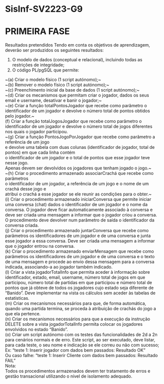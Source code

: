 # SisInf-SV2223-G9

# PRIMEIRA FASE

Resultados pretendidos
Tendo em conta os objetivos de aprendizagem, deverão ser produzidos os seguintes resultados:
1. O modelo de dados (conceptual e relacional), incluindo todas as restrições de integridade;
2. O código PL/pgSQL que permite:

~(a) Criar o modelo físico (1 script autónomo);~<br>
~(b) Remover o modelo físico (1 script autónomo);~<br>
~(c) Preenchimento inicial da base de dados (1 script autónomo);~<br>
~(d) Criar os mecanismos que permitam criar o jogador, dados os seus email e username, desativar e banir o jogador;~<br>
~(e) Criar a função totalPontosJogador que recebe como parâmetro o identificador de um jogador e devolve o número total de pontos obtidos pelo jogador.~<br>
(f) Criar a função totalJogosJogador que recebe como parâmetro o identificador de um jogador e devolve o número total de jogos diferentes nos quais o jogador participou.<br>
~(g) Criar a função PontosJogoPorJogador que recebe como parâmetro a referência de um jogo<br> e devolve uma tabela com duas colunas (identificador de jogador, total de pontos) em que cada linha contém<br> o identificador de um jogador e o total de pontos que esse jogador teve nesse jogo.<br> Apenas devem ser devolvidos os jogadores que tenham jogado o jogo.~<br>
~(h) Criar o procedimento armazenado associarCrachá que recebe como parâmetros<br> o identificador de um jogador, a referência de um jogo e o nome de um crachá desse jogo e<br> atribui o crachá a esse jogador se ele reunir as condições para o obter.~<br>
(i) Criar o procedimento armazenado iniciarConversa que permite iniciar uma conversa (chat) dados o identificador de um jogador e o nome da conversa. O jogador deve ficar automaticamente associado à conversa e deve ser criada uma mensagem a informar que o jogador criou a conversa. O procedimento deve devolver num parâmetro de saída o identificador da conversa criada.<br>
(j) Criar o procedimento armazenado juntarConversa que recebe como parâmetros os identificadores de um jogador e de uma conversa e junta esse jogador a essa conversa. Deve ser criada uma mensagem a informar que o jogador entrou na conversa.<br>
(k) Criar o procedimento armazenado enviarMensagem que recebe como parâmetros os identificadores de um jogador e de uma conversa e o texto de uma mensagem e procede ao envio dessa mensagem para a conversa indicada, associando-a ao jogador também indicado.<br>
(l) Criar a vista jogadorTotalInfo que permita aceder à informação sobre identificador, estado, email, username, número total de jogos em que participou, número total de partidas em que participou e número total de pontos que já obteve de todos os jogadores cujo estado seja diferente de “Banido”. Deve implementar na vista os cálculos sem aceder às tabelas de estatísticas.<br>
(m) Criar os mecanismos necessários para que, de forma automática, quando uma partida termina, se proceda à atribuição de crachás do jogo a que ela pertence.<br>
(n) Criar os mecanismos necessários para que a execução da instrução DELETE sobre a vista jogadorTotalInfo permita colocar os jogadores envolvidos no estado “Banido”.<br>
(o) Criar um script autónomo com os testes das funcionalidades de 2d a 2n para cenários normais e de erro. Este script, ao ser executado, deve listar, para cada teste, o seu nome e indicação se ele correu ou não com sucesso;<br> Ex: “teste 1: Inserir jogador com dados bem passados: Resultado OK”<br>Ou caso falhe: “teste 1: Inserir Cliente com dados bem passados: Resultado FAIL”<br>
Nota:<br> Todos os procedimentos armazenados devem ter tratamento de erros e gestão transacional utilizando o nível de isolamento adequado.<br>
